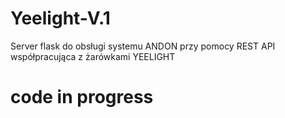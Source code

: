 # Yeelight-V.1
Server flask do obsługi systemu ANDON przy pomocy REST API współpracująca z żarówkami YEELIGHT
# code in progress
